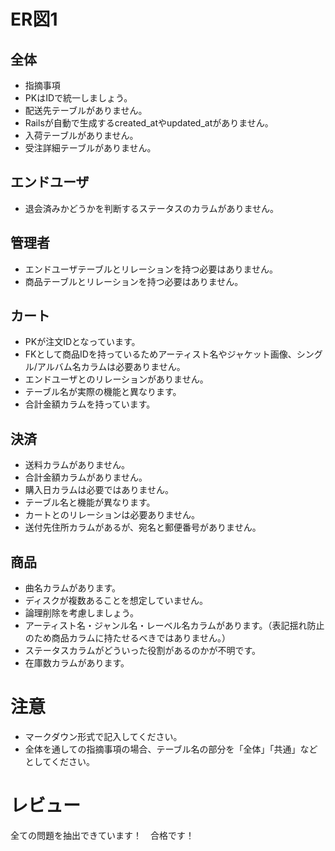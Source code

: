 # ER図1
## 全体
- 指摘事項
- PKはIDで統一しましょう。
- 配送先テーブルがありません。
- Railsが自動で生成するcreated_atやupdated_atがありません。
- 入荷テーブルがありません。
- 受注詳細テーブルがありません。

## エンドユーザ
- 退会済みかどうかを判断するステータスのカラムがありません。

## 管理者
- エンドユーザテーブルとリレーションを持つ必要はありません。
- 商品テーブルとリレーションを持つ必要はありません。

## カート
- PKが注文IDとなっています。
- FKとして商品IDを持っているためアーティスト名やジャケット画像、シングル/アルバム名カラムは必要ありません。
- エンドユーザとのリレーションがありません。
- テーブル名が実際の機能と異なります。
- 合計金額カラムを持っています。

## 決済
- 送料カラムがありません。
- 合計金額カラムがありません。
- 購入日カラムは必要ではありません。
- テーブル名と機能が異なります。
- カートとのリレーションは必要ありません。
- 送付先住所カラムがあるが、宛名と郵便番号がありません。

## 商品
- 曲名カラムがあります。
- ディスクが複数あることを想定していません。
- 論理削除を考慮しましょう。
- アーティスト名・ジャンル名・レーベル名カラムがあります。（表記揺れ防止のため商品カラムに持たせるべきではありません。）
- ステータスカラムがどういった役割があるのかが不明です。
- 在庫数カラムがあります。

# 注意
* マークダウン形式で記入してください。
* 全体を通しての指摘事項の場合、テーブル名の部分を「全体」「共通」などとしてください。


# レビュー
全ての問題を抽出できています！　合格です！

